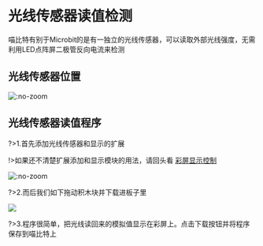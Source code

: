 # 光线传感器读值检测

喵比特有别于Microbit的是有一独立的光线传感器，可以读取外部光线强度，无需利用LED点阵屏二极管反向电流来检测

## 光线传感器位置

![](https://s2.ax1x.com/2019/01/29/kMx1ns.png ':no-zoom')

## 光线传感器读值程序

?>1.首先添加光线传感器和显示的扩展  
  
!>如果还不清楚扩展添加和显示模块的用法，请回头看 [彩屏显示控制](makecode/03彩屏显示控制)

![](https://s2.ax1x.com/2019/01/28/kM6fdP.png ':no-zoom')
 
?>2.而后我们如下拖动积木块并下载进板子里  
  
![](https://s2.ax1x.com/2019/01/28/kM6Xd0.png)

?>3.程序很简单，把光线读回来的模拟值显示在彩屏上。点击下载按钮并将程序保存到喵比特上